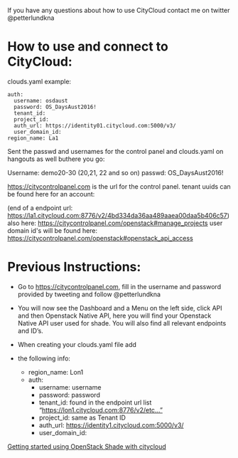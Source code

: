 If you have any questions about how to use CityCloud contact me on twitter @petterlundkna

# How to use and connect to CityCloud:

clouds.yaml example:

    auth:
      username: osdaust
      password: OS_DaysAust2016!
      tenant_id: 
      project_id: 
      auth_url: https://identity01.citycloud.com:5000/v3/
      user_domain_id: 
    region_name: La1

Sent the passwd and usernames for the control panel and clouds.yaml on hangouts as well buthere you go:

Username: demo20-30 (20,21, 22 and so on)
passwd: OS_DaysAust2016!

https://citycontrolpanel.com is the url for the control panel.
tenant uuids can be found here for an account:

(end of a endpoint url: https://la1.citycloud.com:8776/v2/4bd334da36aa489aaea00daa5b406c57)
also  here: https://citycontrolpanel.com/openstack#manage_projects
user domain id's  will be found here:
https://citycontrolpanel.com/openstack#openstack_api_access

# Previous Instructions:

- Go to https://citycontrolpanel.com, fill in the username and password provided by tweeting and follow @petterlundkna
- You will now see the Dashboard and a Menu on the left side, click API and then Openstack Native API, here you will find your   Openstack Native API user used for shade. You will also find all relevant endpoints and ID’s.
- When creating your clouds.yaml file add 

- the following info:
    - region_name: Lon1
    - auth:
      - username: username
      - password: password
      - tenant_id: found in the endpoint url list “https://lon1.citycloud.com:8776/v2/etc…”
      - project_id: same as Tenant ID
      - auth_url: https://identity1.citycloud.com:5000/v3/
      - user_domain_id:

[Getting started using OpenStack Shade with citycloud](https://www.youtube.com/watch?v=7s7LKdih2vA)
